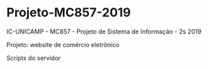 # Projeto-MC857-2019

IC-UNICAMP - MC857 - Projeto de Sistema de Informação - 2s 2019

Projeto: website de comércio eletrônico

Scripts do servidor
